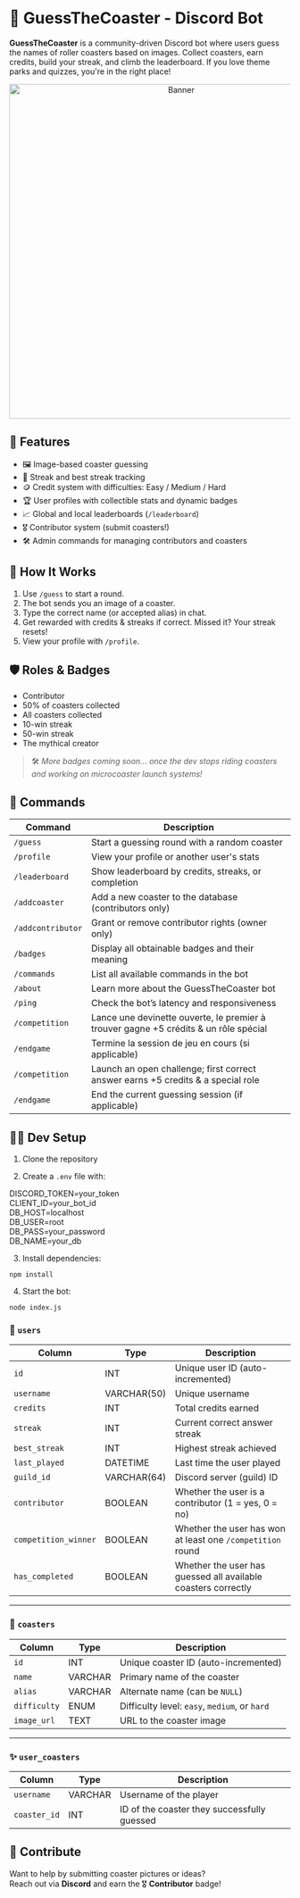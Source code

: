 # 🎢 GuessTheCoaster - Discord Bot

**GuessTheCoaster** is a community-driven Discord bot where users guess the names of roller coasters based on images. Collect coasters, earn credits, build your streak, and climb the leaderboard. If you love theme parks and quizzes, you're in the right place!

<p align="center">
  <img src="https://media.discordapp.net/attachments/1367776168673280090/1368894790019846236/image.png?ex=68dfa31e&is=68de519e&hm=b2f3a44981c83b940c8cba61de6ef0c21caaf91a088660e8bc4614aabc1578b4" width="600" alt="Banner"/>
</p>

## 🚀 Features

- 🖼️ Image-based coaster guessing
- 🧠 Streak and best streak tracking
- 🪙 Credit system with difficulties: Easy / Medium / Hard
- 🏆 User profiles with collectible stats and dynamic badges
- 📈 Global and local leaderboards (`/leaderboard`)
- 🎖️ Contributor system (submit coasters!)
- 🛠️ Admin commands for managing contributors and coasters

## 📸 How It Works

1. Use `/guess` to start a round.
2. The bot sends you an image of a coaster.
3. Type the correct name (or accepted alias) in chat.
4. Get rewarded with credits & streaks if correct. Missed it? Your streak resets!
5. View your profile with `/profile`.

## 🛡️ Roles & Badges

- Contributor  
- 50% of coasters collected  
- All coasters collected  
- 10-win streak  
- 50-win streak  
- The mythical creator

> 🛠️ *More badges coming soon... once the dev stops riding coasters and working on microcoaster launch systems!*

## 🔧 Commands

| Command            | Description                                                    |
|--------------------|----------------------------------------------------------------|
| `/guess`           | Start a guessing round with a random coaster                   |
| `/profile`         | View your profile or another user's stats                      |
| `/leaderboard`     | Show leaderboard by credits, streaks, or completion            |
| `/addcoaster`      | Add a new coaster to the database (contributors only)          |
| `/addcontributor`  | Grant or remove contributor rights (owner only)                |
| `/badges`          | Display all obtainable badges and their meaning                |
| `/commands`        | List all available commands in the bot                         |
| `/about`           | Learn more about the GuessTheCoaster bot                       |
| `/ping`            | Check the bot’s latency and responsiveness                     |
| `/competition`    | Lance une devinette ouverte, le premier à trouver gagne +5 crédits & un rôle spécial |
| `/endgame`        | Termine la session de jeu en cours (si applicable)                                   |
| `/competition`    | Launch an open challenge; first correct answer earns +5 credits & a special role |
| `/endgame`        | End the current guessing session (if applicable)                                 |

## 🧑‍💻 Dev Setup

1. Clone the repository

2. Create a `.env` file with:

DISCORD_TOKEN=your_token  
CLIENT_ID=your_bot_id  
DB_HOST=localhost  
DB_USER=root  
DB_PASS=your_password  
DB_NAME=your_db

3. Install dependencies:

`npm install`

4. Start the bot:

`node index.js`

### 📄 `users`

| Column               | Type        | Description                                                   |
| -------------------- | ----------- | ------------------------------------------------------------- |
| `id`                 | INT         | Unique user ID (auto-incremented)                             |
| `username`           | VARCHAR(50) | Unique username                                               |
| `credits`            | INT         | Total credits earned                                          |
| `streak`             | INT         | Current correct answer streak                                 |
| `best_streak`        | INT         | Highest streak achieved                                       |
| `last_played`        | DATETIME    | Last time the user played                                     |
| `guild_id`           | VARCHAR(64) | Discord server (guild) ID                                     |
| `contributor`        | BOOLEAN     | Whether the user is a contributor (1 = yes, 0 = no)           |
| `competition_winner` | BOOLEAN     | Whether the user has won at least one `/competition` round    |
| `has_completed`      | BOOLEAN     | Whether the user has guessed all available coasters correctly |


---

### 🎢 `coasters`

| Column       | Type    | Description                                   |
| ------------ | ------- | --------------------------------------------- |
| `id`         | INT     | Unique coaster ID (auto-incremented)          |
| `name`       | VARCHAR | Primary name of the coaster                   |
| `alias`      | VARCHAR | Alternate name (can be `NULL`)                |
| `difficulty` | ENUM    | Difficulty level: `easy`, `medium`, or `hard` |
| `image_url`  | TEXT    | URL to the coaster image                      |

---

### ✨ `user_coasters`

| Column       | Type    | Description                                 |
| ------------ | ------- | ------------------------------------------- |
| `username`   | VARCHAR | Username of the player                      |
| `coaster_id` | INT     | ID of the coaster they successfully guessed |

## 🤝 Contribute

Want to help by submitting coaster pictures or ideas?  
Reach out via **Discord** and earn the 🎖️ **Contributor** badge!


